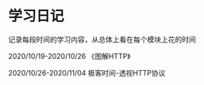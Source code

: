 # 学习日记

记录每段时间的学习内容，从总体上看在每个模块上花的时间

2020/10/19-2020/10/26                       《图解HTTP》

2020/10/26-2020/11/04                         极客时间-透视HTTP协议



